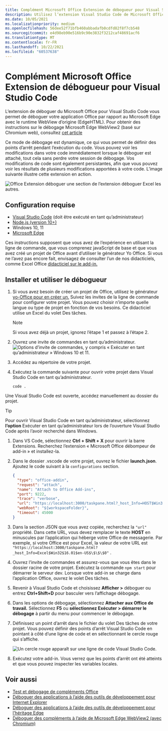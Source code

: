 ```yaml
---
title: Complément Microsoft Office Extension de débogueur pour Visual Studio Code
description: Utilisez l’extension Visual Studio Code de Microsoft Office déboguer votre Office de débogage.
ms.date: 10/05/2021
ms.localizationpriority: medium
ms.openlocfilehash: 56dee52f71bfb460abbadafb0cdfd82f8f7cb548
ms.sourcegitcommit: e4d98eb90e516b9c90e3832f3212caf48691acf6
ms.translationtype: MT
ms.contentlocale: fr-FR
ms.lasthandoff: 10/22/2021
ms.locfileid: "60537638"
---
```

# <a name="microsoft-office-add-in-debugger-extension-for-visual-studio-code"></a>Complément Microsoft Office Extension de débogueur pour Visual Studio Code

L’extension de déboguer du Microsoft Office pour Visual Studio Code vous permet de déboguer votre application Office par rapport au Microsoft Edge avec le runtime WebView d’origine (EdgeHTML). Pour obtenir des instructions sur le débogage Microsoft Edge WebView2 (basé sur Chromium web), consultez [cet article](./debug-desktop-using-edge-chromium.md)

Ce mode de débogage est dynamique, ce qui vous permet de définir des points d’arrêt pendant l’exécution du code. Vous pouvez voir les modifications dans votre code immédiatement lorsque le déboguer est attaché, tout cela sans perdre votre session de débogage. Vos modifications de code sont également persistantes, afin que vous pouvez voir les résultats de plusieurs modifications apportées à votre code. L’image suivante illustre cette extension en action.

![Office Extension déboguer une section de l’extension déboguer Excel les autres.](../images/vs-debugger-extension-for-office-addins.jpg)

## <a name="prerequisites"></a>Configuration requise

- [Visual Studio Code](https://code.visualstudio.com/) (doit être exécuté en tant qu’administrateur)
- [Node.js (version 10+)](https://nodejs.org/)
- Windows 10, 11
- [Microsoft Edge](https://www.microsoft.com/edge)

Ces instructions supposent que vous avez de l’expérience en utilisant la ligne de commande, que vous comprenez javaScript de base et que vous avez créé un projet de Office avant d’utiliser le générateur Yo Office. Si vous ne l’avez pas encore fait, envisagez de consulter l’un de nos didacticiels, comme Excel Office [didacticiel sur le add-in.](../tutorials/excel-tutorial.md)

## <a name="install-and-use-the-debugger"></a>Installer et utiliser le débogueur

1. Si vous avez besoin de créer un projet de Office, utilisez le générateur [yo-Office pour en créer un.](../quickstarts/excel-quickstart-jquery.md?tabs=yeomangenerator) Suivez les invites de la ligne de commande pour configurer votre projet. Vous pouvez choisir n’importe quelle langue ou type de projet en fonction de vos besoins. Ce didacticiel utilise un Excel du volet Des tâches.

    > [!NOTE]
    > Si vous avez déjà un projet, ignorez l’étape 1 et passez à l’étape 2.

1. Ouvrez une invite de commandes en tant qu’administrateur.
   ![Options d’invite de commandes, y compris « Exécuter en tant qu’administrateur » Windows 10 et 11.](../images/run-as-administrator-vs-code.jpg)

1. Accédez au répertoire de votre projet.

1. Exécutez la commande suivante pour ouvrir votre projet dans Visual Studio Code en tant qu’administrateur.

    ```command&nbsp;line
    code .
    ```

  Une Visual Studio Code est ouverte, accédez manuellement au dossier du projet.

  > [!TIP]
  > Pour ouvrir Visual Studio Code en tant qu’administrateur, sélectionnez **l’option** Exécuter en tant qu’administrateur lors de l’ouverture Visual Studio Code après l’avoir recherché dans Windows.

1. Dans VS Code, sélectionnez **Ctrl + Shift + X** pour ouvrir la barre Extensions. Recherchez l’extension « Microsoft Office débompeur de add-in » et installez-la.

1. Dans le dossier .vscode de votre projet, ouvrez le fichier **launch.json**. Ajoutez le code suivant à la `configurations` section.

    ```JSON
    {
      "type": "office-addin",
      "request": "attach",
      "name": "Attach to Office Add-ins",
      "port": 9222,
      "trace": "verbose",
      "url": "https://localhost:3000/taskpane.html?_host_Info=HOST$Win32$16.01$en-US$$$$0",
      "webRoot": "${workspaceFolder}",
      "timeout": 45000
    }
    ```

1. Dans la section JSON que vous avez copiée, recherchez la `"url"` propriété. Dans cette URL, vous devez remplacer le texte **HOST** en minuscules par l’application qui héberge votre Office de messagerie. Par exemple, si votre Office est pour Excel, la valeur de votre URL est `"https://localhost:3000/taskpane.html?_host_Info=Excel$Win32$16.01$en-US$\$\$\$0"` .

1. Ouvrez l’invite de commandes et assurez-vous que vous êtes dans le dossier racine de votre projet. Exécutez la commande `npm start` pour démarrer le serveur dev. Lorsque votre add-in se charge dans l’application Office, ouvrez le volet Des tâches.

1. Revenir à Visual Studio Code et choisissez **Afficher >** déboguer ou entrez **Ctrl+Shift+D** pour basculer vers l’affichage débogage.

1. Dans les options de débogage, sélectionnez **Attacher aux Office de travail.** Sélectionnez **F5** ou **sélectionnez Exécuter > démarrer le débogage** à partir du menu pour commencer le débogage.

1. Définissez un point d’arrêt dans le fichier du volet Des tâches de votre projet. Vous pouvez définir des points d’arrêt Visual Studio Code en pointant à côté d’une ligne de code et en sélectionnant le cercle rouge qui s’affiche.

    ![Un cercle rouge apparaît sur une ligne de code Visual Studio Code.](../images/set-breakpoint.jpg)

1. Exécutez votre add-in. Vous verrez que les points d’arrêt ont été atteints et que vous pouvez inspecter les variables locales.

## <a name="see-also"></a>Voir aussi

- [Test et débogage de compléments Office](test-debug-office-add-ins.md)
- [Déboguer des applications à l’aide des outils de développement pour Internet Explorer](debug-add-ins-using-f12-tools-ie.md)
- [Déboguer des applications à l’aide des outils de développement pour l’héritage Edge](debug-add-ins-using-devtools-edge-legacy.md)
- [Déboguer des compléments à l’aide de Microsoft Edge WebView2 (avec Chromium)](debug-desktop-using-edge-chromium.md)
